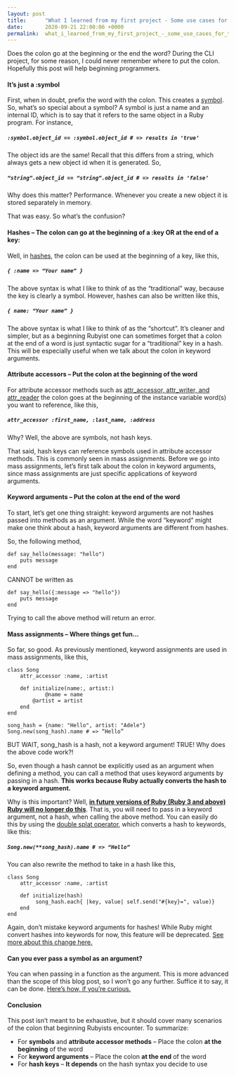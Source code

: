 ```yaml
---
layout: post
title:      "What I learned from my first project - Some use cases for the colon (:)"
date:       2020-09-21 22:00:06 +0000
permalink:  what_i_learned_from_my_first_project_-_some_use_cases_for_the_colon
---
```



Does the colon go at the beginning or the end the word? During the CLI project, for some reason, I could never remember where to put the colon. Hopefully this post will help beginning programmers.

#### It’s just a :symbol

First, when in doubt, prefix the word with the colon. This creates a [symbol](http://rubylearning.com/satishtalim/ruby_symbols.html#:~:text=A%20Symbol%20is%20the%20most,are%20more%20efficient%20than%20strings). So, what’s so special about a symbol? A symbol is just a name and an internal ID, which is to say that it refers to the same object in a Ruby program. For instance,

##### `:symbol.object_id == :symbol.object_id # => results in ‘true’`

The object ids are the same! Recall that this differs from a string, which always gets a new object id when it is generated. So,

##### `“string”.object_id == “string”.object_id # => results in ‘false’`

Why does this matter? Performance. Whenever you create a new object it is stored separately in memory.

That was easy. So what’s the confusion?

#### Hashes – The colon can go at the beginning of a :key OR at the end of a key:

Well, in [hashes](https://docs.ruby-lang.org/en/2.0.0/Hash.html#method-c-5B-5D), the colon can be used at the beginning of a key, like this,

##### `{ :name => “Your name” }`

The above syntax is what I like to think of as the “traditional” way, because the key is clearly a symbol. However, hashes can also be written like this,

##### `{ name: “Your name” }`

The above syntax is what I like to think of as the “shortcut”. It’s cleaner and simpler, but as a beginning Rubyist one can sometimes forget that a colon at the end of a word is just syntactic sugar for a “traditional” key in a hash. This will be especially useful when we talk about the colon in keyword arguments.

#### Attribute accessors – Put the colon at the beginning of the word

For attribute accessor methods such as [attr_accessor, attr_writer, and attr_reader](https://www.rubyguides.com/2018/11/attr_accessor/) the colon goes at the beginning of the instance variable word(s) you want to reference, like this,

##### `attr_accessor :first_name, :last_name, :address`

Why? Well, the above are symbols, not hash keys.

That said, hash keys can reference symbols used in attribute accessor methods. This is commonly seen in mass assignments. Before we go into mass assignments, let’s first talk about the colon in keyword arguments, since mass assignments are just specific applications of keyword arguments.

#### Keyword arguments – Put the colon at the end of the word

To start, let’s get one thing straight: keyword arguments are not hashes passed into methods as an argument. While the word “keyword” might make one think about a hash, keyword arguments are different from hashes.

So, the following method,
 
```
def say_hello(message: "hello")
    puts message
end
```

CANNOT be written as

```
def say_hello({:message => "hello"})
    puts message
end
```

Trying to call the above method will return an error.

#### Mass assignments – Where things get fun…

So far, so good. As previously mentioned, keyword assignments are used in mass assignments, like this,

```
class Song
	attr_accessor :name, :artist

  	def initialize(name:, artist:)
       		@name = name
		@artist = artist
    end
end

song_hash = {name: "Hello", artist: "Adele"}
Song.new(song_hash).name # => “Hello”
```

BUT WAIT, song_hash is a hash, not a keyword argument! TRUE! Why does the above code work?!

So, even though a hash cannot be explicitly used as an argument when defining a method, you can call a method that uses keyword arguments by passing in a hash. **This works because Ruby actually converts the hash to a keyword argument.**

Why is this important? Well, <ins>**in future versions of Ruby (Ruby 3 and above) Ruby will no longer do this**</ins>. That is, you will need to pass in a keyword argument, not a hash, when calling the above method. You can easily do this by using the [double splat operator](https://blog.simplificator.com/2015/03/20/ruby-and-the-double-splat-operator/), which converts a hash to keywords, like this:

##### `Song.new(**song_hash).name # => “Hello”`

You can also rewrite the method to take in a hash like this,

```
class Song
	attr_accessor :name, :artist

  	def initialize(hash)
         song_hash.each{ |key, value| self.send("#{key}=", value)}
    end
end
```

Again, don’t mistake keyword arguments for hashes! While Ruby might convert hashes into keywords for now, this feature will be deprecated. [See more about this change here.](https://www.ruby-lang.org/en/news/2019/12/12/separation-of-positional-and-keyword-arguments-in-ruby-3-0/)

#### Can you ever pass a symbol as an argument?

You can when passing in a function as the argument. This is more advanced than the scope of this blog post, so I won’t go any further. Suffice it to say, it can be done. [Here’s how, if you’re curious.](https://dev.to/halented/passing-functions-as-arguments-in-ruby-5b5i)

#### Conclusion
 
This post isn’t meant to be exhaustive, but it should cover many scenarios of the colon that beginning Rubyists encounter. To summarize:

* For **symbols** and **attribute accessor methods** – Place the colon **at the beginning** of the word
* For **keyword arguments** – Place the colon **at the end** of the word
* For **hash keys** – **It depends** on the hash syntax you decide to use

